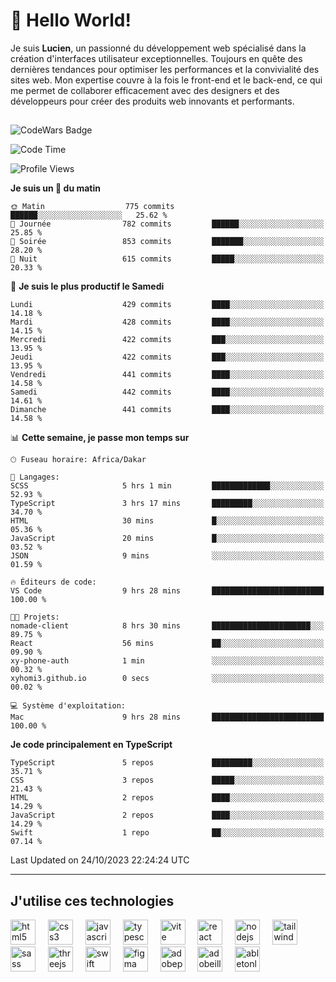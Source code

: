# 👋 Hello World!

Je suis **Lucien**, un passionné du développement web spécialisé dans la création d'interfaces utilisateur exceptionnelles. Toujours en quête des dernières tendances pour optimiser les performances et la convivialité des sites web. Mon expertise couvre à la fois le front-end et le back-end, ce qui me permet de collaborer efficacement avec des designers et des développeurs pour créer des produits web innovants et performants.

##

![CodeWars Badge](https://www.codewars.com/users/xyhomi3/badges/small)

<!--START_SECTION:waka-->
![Code Time](http://img.shields.io/badge/Code%20Time-139%20hrs%2014%20mins-blue)

![Profile Views](http://img.shields.io/badge/Vues%20du%20profil-1-blue)

**Je suis un 🐤 du matin** 

```text
🌞 Matin                  775 commits         ██████░░░░░░░░░░░░░░░░░░░   25.62 % 
🌆 Journée                782 commits         ██████░░░░░░░░░░░░░░░░░░░   25.85 % 
🌃 Soirée                 853 commits         ███████░░░░░░░░░░░░░░░░░░   28.20 % 
🌙 Nuit                   615 commits         █████░░░░░░░░░░░░░░░░░░░░   20.33 % 
```
📅 **Je suis le plus productif le Samedi** 

```text
Lundi                    429 commits         ████░░░░░░░░░░░░░░░░░░░░░   14.18 % 
Mardi                    428 commits         ████░░░░░░░░░░░░░░░░░░░░░   14.15 % 
Mercredi                 422 commits         ███░░░░░░░░░░░░░░░░░░░░░░   13.95 % 
Jeudi                    422 commits         ███░░░░░░░░░░░░░░░░░░░░░░   13.95 % 
Vendredi                 441 commits         ████░░░░░░░░░░░░░░░░░░░░░   14.58 % 
Samedi                   442 commits         ████░░░░░░░░░░░░░░░░░░░░░   14.61 % 
Dimanche                 441 commits         ████░░░░░░░░░░░░░░░░░░░░░   14.58 % 
```


📊 **Cette semaine, je passe mon temps sur** 

```text
🕑︎ Fuseau horaire: Africa/Dakar

💬 Langages: 
SCSS                     5 hrs 1 min         █████████████░░░░░░░░░░░░   52.93 % 
TypeScript               3 hrs 17 mins       █████████░░░░░░░░░░░░░░░░   34.70 % 
HTML                     30 mins             █░░░░░░░░░░░░░░░░░░░░░░░░   05.36 % 
JavaScript               20 mins             █░░░░░░░░░░░░░░░░░░░░░░░░   03.52 % 
JSON                     9 mins              ░░░░░░░░░░░░░░░░░░░░░░░░░   01.59 % 

🔥 Éditeurs de code: 
VS Code                  9 hrs 28 mins       █████████████████████████   100.00 % 

🐱‍💻 Projets: 
nomade-client            8 hrs 30 mins       ██████████████████████░░░   89.75 % 
React                    56 mins             ██░░░░░░░░░░░░░░░░░░░░░░░   09.90 % 
xy-phone-auth            1 min               ░░░░░░░░░░░░░░░░░░░░░░░░░   00.32 % 
xyhomi3.github.io        0 secs              ░░░░░░░░░░░░░░░░░░░░░░░░░   00.02 % 

💻 Système d'exploitation: 
Mac                      9 hrs 28 mins       █████████████████████████   100.00 % 
```

**Je code principalement en TypeScript** 

```text
TypeScript               5 repos             █████████░░░░░░░░░░░░░░░░   35.71 % 
CSS                      3 repos             █████░░░░░░░░░░░░░░░░░░░░   21.43 % 
HTML                     2 repos             ████░░░░░░░░░░░░░░░░░░░░░   14.29 % 
JavaScript               2 repos             ████░░░░░░░░░░░░░░░░░░░░░   14.29 % 
Swift                    1 repo              ██░░░░░░░░░░░░░░░░░░░░░░░   07.14 % 
```




 Last Updated on 24/10/2023 22:24:24 UTC
<!--END_SECTION:waka-->
---

## J'utilise ces technologies

<div align="left">
  <img src="https://skillicons.dev/icons?i=html" height="40" alt="html5 logo"  />
  <img width="12" />
  <img src="https://skillicons.dev/icons?i=css" height="40" alt="css3 logo"  />
  <img width="12" />
  <img src="https://skillicons.dev/icons?i=js" height="40" alt="javascript logo"  />
  <img width="12" />
  <img src="https://skillicons.dev/icons?i=ts" height="40" alt="typescript logo"  />
  <img width="12" />
  <img src="https://skillicons.dev/icons?i=vite" height="40" alt="vite logo"  />
  <img width="12" />
  <img src="https://skillicons.dev/icons?i=react" height="40" alt="react logo"  />
  <img width="12" />
  <img src="https://cdn.jsdelivr.net/gh/devicons/devicon/icons/nodejs/nodejs-original.svg" height="40" alt="nodejs logo"  />
  <img width="12" />
  <img src="https://skillicons.dev/icons?i=tailwind" height="40" alt="tailwindcss logo"  />
  <img width="12" />
  <img src="https://skillicons.dev/icons?i=sass" height="40" alt="sass logo"  />
  <img width="12" />
  <img src="https://skillicons.dev/icons?i=threejs" height="40" alt="threejs logo"  />
  <img width="12" />
  <img src="https://skillicons.dev/icons?i=swift" height="40" alt="swift logo"  />
  <img width="12" />
  <img src="https://skillicons.dev/icons?i=figma" height="40" alt="figma logo"  />
  <img width="12" />
  <img src="https://skillicons.dev/icons?i=ps" height="40" alt="adobephotoshop logo"  />
  <img width="12" />
  <img src="https://skillicons.dev/icons?i=ai" height="40" alt="adobeillustrator logo"  />
  <img width="12" />
  <img src="https://skillicons.dev/icons?i=ableton" height="40" alt="abletonlive logo"  />
</div>



